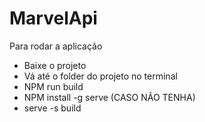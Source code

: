 # MarvelApi

Para rodar a aplicação
- Baixe o projeto
- Vá até o folder do projeto no terminal
- NPM run build
- NPM install -g serve (CASO NÃO TENHA)
- serve -s build
